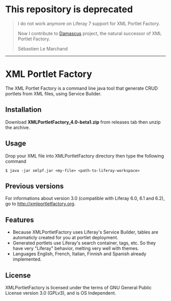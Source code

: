# This repository is deprecated

>	I do not work anymore on Liferay 7 support for XML Portlet Factory.
>
>	Now I contribute to [Damascus](https://github.com/yasuflatland-lf/damascus) project, the natural successor of XML Portlet Factory.
>
>	Sébastien Le Marchand
  
  
  
  
  
  
___

   
  
  
  
  
  
  
# XML Portlet Factory

The XML Portlet Factory is a command line java tool that generate CRUD portlets from XML files, using Service Builder. 

## Installation

Download **XMLPortletFactory_4.0-beta1.zip** from releases tab then unzip the archive.

## Usage

Drop your XML file into XMLPortletFactory directory then type the following command

```
$ java -jar xmlpf.jar <my-file> <path-to-liferay-workspace>
```

## Previous versions

For informations about version 3.0 (compatible with Liferay 6.0, 6.1 and 6.2), go to http://xmlportletfactory.org. 

## Features 

* Because XMLPortletFactory uses Liferay's Service Builder, tables are automaticly created for you at portlet deployment.
* Generated portlets use Liferay's search container, tags, etc. So they have very "Liferay" behavior, melting very well with themes.
* Languages English, French, Italian, Finnish and Spanish already implemented.

## License

XMLPortletFactory is licensed under the terms of GNU General Public License version 3.0 (GPLv3), and is OS Independent.

